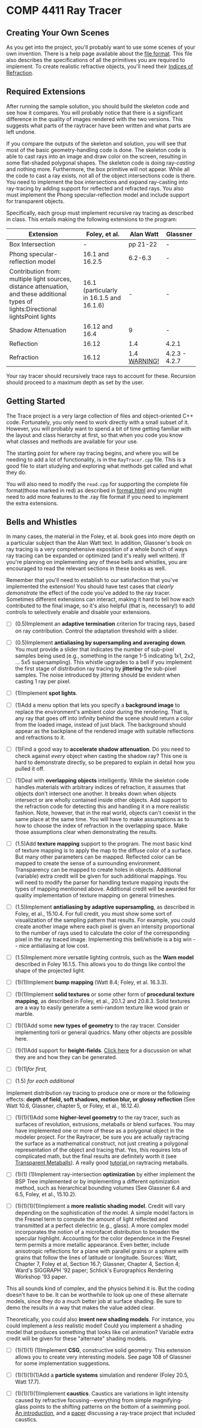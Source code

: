 # COMP 4411 Ray Tracer

## Creating Your Own Scenes

As you get into the project, you'll probably want to use some scenes of your own invention. There is a help page available about the [file format](https://course.cse.ust.hk/comp4411/Password_Only/projects/trace02/format.html). This file also describes the specifications of all the primitives you are required to implement.  To create realistic refractive objects, you'll need their [Indices of Refraction](http://refractiveindex.info/).

## Required Extensions

After running the sample solution, you should build the skeleton code and see how it compares. You will probably notice that there is a significant difference in the quality of images rendered with the two versions. This suggests what parts of the raytracer have been written and what parts are left undone.

If you compare the outputs of the skeleton and solution, you will see that most of the basic geometry-handling code is done. The skeleton code is able to cast rays into an image and draw color on the screen, resulting in some flat-shaded polygonal shapes.  The skeleton code is doing ray-*casting* and nothing more.  Furthermore, the box primitive will not appear. While all the code to cast a ray exists, not all of the object intersections code is there.  You need to implement the box intersections and expand ray-casting into ray-tracing by adding support for reflected and refracted rays. You also must implement the Phong specular-reflection model and include support for transparent objects.

Specifically, each group must implement recursive ray tracing as described in class. This entails making the following extensions to the program:

| Extension                                | Foley, et al.                            | Alan Watt                                | Glassner      |
| ---------------------------------------- | ---------------------------------------- | ---------------------------------------- | ------------- |
| Box Intersection                         | -                                        | pp 21-22                                 | -             |
| Phong specular-reflection model          | 16.1 and 16.2.5                          | 6.2-6.3                                  | -             |
| Contribution from:  multiple light sources,  distance attenuation,  and these additional types of lights:Directional lightsPoint lights | 16.1 (particularly in 16.1.5 and 16.1.6) | -                                        | -             |
| Shadow Attenuation                       | 16.12 and 16.4                           | 9                                        | -             |
| Reflection                               | 16.12                                    | 1.4                                      | 4.2.1         |
| Refraction                               | 16.12                                    | 1.4 [WARNING!](http://www.cs.washington.edu/education/courses/457/01au/projects/trace/wattwarning.html) | 4.2.3 - 4.2.7 |

Your ray tracer should recursively trace rays to account for these. Recursion should proceed to a maximum depth as set by the user.

## Getting Started

The Trace project is a very large collection of files and object-oriented C++ code. Fortunately, you only need to work directly with a small subset of it. However, you will probably want to spend a bit of time getting familiar with the layout and class hierarchy at first, so that when you code you know what classes and methods are available for your use.

The starting point for where ray tracing begins, and where you will be needing to add a lot of functionality, is in the `RayTracer.cpp` file. This is a good file to start studying and exploring what methods get called and what they do.

You will also need to modify the `read.cpp` for supporting the complete file format(those marked in red) as described in [format.html](https://course.cse.ust.hk/comp4411/Password_Only/projects/trace02/format.html) and you might need to add more features to the .ray file format if you need to implement the extra extensions.

## Bells and Whistles

In many cases, the material in the Foley, et al. book goes into more depth on a particular subject than the Alan Watt text. In addition, Glassner's book on ray tracing is a very comprehensive exposition of a whole bunch of ways ray tracing can be expanded or optimized (and it's really well written). If you're planning on implementing any of these bells and whistles, you are encouraged to read the relevant sections in these books as well.

Remember that you'll need to establish to our satisfaction that you've implemented the extension! You should have test cases that *clearly demonstrate* the effect of the code you've added to the ray tracer. Sometimes different extensions can interact, making it hard to tell how each contributed to the final image, so it's also helpful (that is, necessary!) to add controls to selectively enable and disable your extensions.

- [ ] (0.5)Implement an **adaptive termination** criterion for tracing rays, based on ray contribution.  Control the adaptation  threshold with a slider.

- [ ] (0.5)Implement **antialiasing by supersampling and averaging** **down**.  You must provide a slider that indicates the number of sub-pixel samples being used (e.g., something in the range 1-5 indicating 1x1, 2x2, ... 5x5 supersampling). This whistle upgrades to a bell if you implement the first stage of distribution ray tracing by **jittering** the sub-pixel samples.  The noise introduced by jittering should be evident when casting 1 ray per pixel.

- [ ] (1)Implement **spot lights**.

- [ ] (1)Add a menu option that lets you specify a **background image** to replace the environment's ambient color during the rendering.  That is, any ray that goes off into infinity behind the scene should return a color from the loaded image, instead of just black.  The background should appear as the backplane of the rendered image with suitable reflections and refractions to it.

- [ ] (1)Find a good way to **accelerate shadow attenuation**.  Do you need to check against *every* object when casting the shadow ray?  This one is hard to demonstrate directly, so be prepared to explain in detail how you pulled it off.


- [ ] (1)Deal with **overlapping objects** intelligently.  While the skeleton code handles materials with arbitrary indices of refraction, it assumes that objects don't intersect one another. It breaks down when objects intersect or are wholly contained inside other objects. Add support to the refraction code for detecting this and handling it in a more realistic fashion.  Note, however, that in the real world, objects can't coexist in the same place at the same time. You will have to make assumptions as to how to choose the index of refraction in the overlapping space.  Make those assumptions clear when demonstrating the results.

- [ ] (1.5)Add **texture mapping** support to the program. The most basic kind of texture mapping is to apply the map to the diffuse color of a surface. But many other parameters can be mapped. Reflected color can be mapped to create the sense of a surrounding environment. Transparency can be mapped to create holes in objects. Additional (variable) extra credit will be given for such additional mappings.  You will need to modify the parser for handling texture mapping inputs the types of mapping mentioned above.  Additional credit will be awarded for quality implementation of texture mapping on general trimeshes.

- [ ] (1.5)Implement **antialiasing by adaptive supersampling**, as described in Foley, et al., 15.10.4.  For full credit, you must show some sort of visualization of the sampling pattern that results.  For example, you could create another image where each pixel is given an intensity proportional to the number of rays used to calculate the color of the corresponding pixel in the ray traced image.  Implementing this bell/whistle is a big win -- nice antialiasing at low cost.

- [ ] (1.5)Implement more versatile lighting controls, such as the **Warn model** described in Foley 16.1.5. This allows you to do things like control the shape of the projected light.

- [ ] (1)(1)Implement **bump mapping** (Watt 8.4; Foley, et al. 16.3.3).



- [ ] (1)(1)Implement **solid textures** or some other form of **procedural texture mapping**, as described in Foley, et al., 20.1.2 and 20.8.3. Solid textures are a way to easily generate a semi-random texture like wood grain or marble.
- [ ] (1)(1)Add some **new types of geometry** to the ray tracer. Consider implementing torii or general quadrics. Many other objects are possible here.
- [ ] (1)(1)Add support for **height-fields**. [Click here](https://course.cse.ust.hk/comp4411/Password_Only/projects/trace02/heightfield.html) for a discussion on what they are and how they can be generated.  
- [ ] (1)(1)*for first,* 
- [ ] (1.5) *for each additional*

Implement distribution ray tracing to produce one or more or the following effects: **depth of field, soft shadows, motion blur, or glossy reflection** (See Watt 10.6, Glassner, chapter 5, or Foley, et al., 16.12.4).

- [ ] (1)(1)(1)Add some **higher-level geometry** to the ray tracer, such as surfaces of revolution, extrusions, metaballs or blend surfaces.  You may have implemented one or more of these as a polygonal object in the modeler project.  For the Raytracer, be sure you are actually raytracing the surface as a mathematical construct, not just creating a polygonal representation of the object and tracing that.  Yes, this requires lots of complicated math, but the final results are definitely worth it (see [Transparent Metaballs](https://course.cse.ust.hk/comp4411/Password_Only/projects/trace02/metaraytrans.jpeg)).  A really good [tutorial ](http://www.geisswerks.com/ryan/BLOBS/blobs.html)on raytracing metaballs.


- [ ] (1)(1) (1)Implement ray-intersection **optimization** by either implement the BSP Tree implemented or by implementing a different optimization method, such as hierarchical bounding volumes (See Glassner 6.4 and 6.5, Foley, et al., 15.10.2).

- [ ] (1)(1)(1)(1)Implement a **more realistic shading model**. Credit will vary depending on the sophistication of the model. A simple model factors in the Fresnel term to compute the amount of light reflected and transmitted at a perfect dielectric (e.g., glass). A more complex model incorporates the notion of a microfacet distribution to broaden the specular highlight. Accounting for the color dependence in the Fresnel term permits a more metallic appearance. Even better, include anisotropic reflections for a plane with parallel grains or a sphere with grains that follow the lines of latitude or longitude. Sources: Watt, Chapter 7, Foley et al, Section 16.7; Glassner, Chapter 4, Section 4; Ward's SIGGRAPH '92 paper; Schlick's Eurographics Rendering Workshop '93 paper.

This all sounds kind of complex, and the physics behind it is. But the coding doesn't have to be. It can be worthwhile to look up one of these alternate models, since they do a much better job at surface shading.  Be sure to demo the results in a way that makes the value added clear.

Theoretically, you could also **invent new shading models**. For instance, you could implement a *less* realistic model! Could you implement a shading model that produces something that looks like cel animation? Variable extra credit will be given for these "alternate" shading models. 

- [ ] (1)(1)(1) (1)Implement **CSG**, constructive solid geometry. This extension allows you to create very interesting models. See page 108 of Glassner for some implementation suggestions.


- [ ] (1)(1)(1)(1)Add a **particle systems** simulation and renderer (Foley 20.5, Watt 17.7).


- [ ] (1)(1)(1)(1)Implement **caustics**.  Caustics are variations in light intensity caused by refractive focusing--everything from simple magnifying-glass points to the shifting patterns on the bottom of a swimming pool.  [An introduction](http://graphics.stanford.edu/~henrik/images/caustics.html), and a [paper](http://graphics.stanford.edu/~henrik/papers/gi96.html) discussing a ray-trace project that included caustics.
